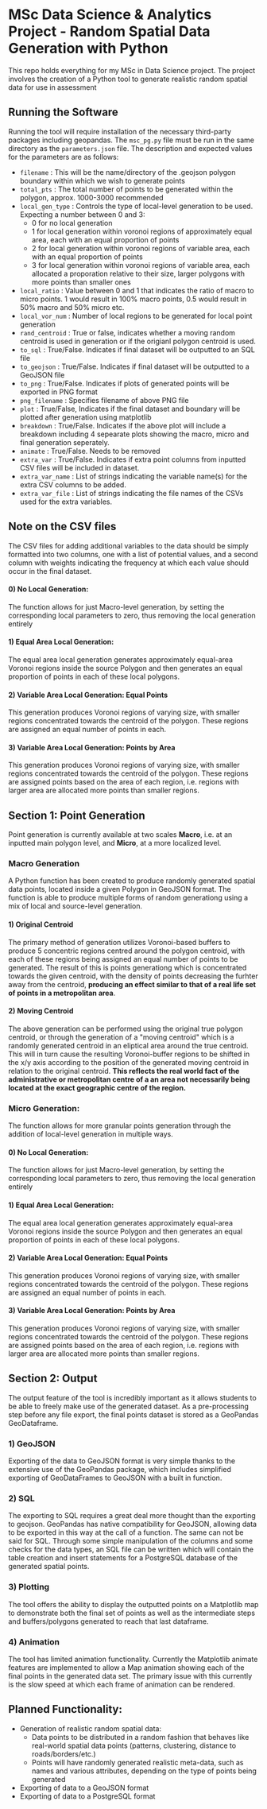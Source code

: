 # MSc Data Science & Analytics Project - Random Spatial Data Generation with Python
This repo holds everything for my MSc in Data Science project. The project involves the creation of a Python tool to generate realistic random spatial data for use in assessment

## Running the Software
Running the tool will require installation of the necessary third-party packages including geopandas. The `msc_pg.py` file must be run in the same directory as the `parameters.json` file. The description and expected values for the parameters are as follows:
* `filename` : This will be the name/directory of the .geojson polygon boundary within which we wish to generate points
* `total_pts` : The total number of points to be generated within the polygon, approx. 1000-3000 recommended
* `local_gen_type` : Controls the type of local-level generation to be used. Expecting a number between 0 and 3:
    * 0 for no local generation
    * 1 for local generation within voronoi regions of approximately equal area, each with an equal proportion of points
    * 2 for local generation within voronoi regions of variable area, each with an equal proportion of points
    * 3 for local generation within voronoi regions of variable area, each allocated a proporation relative to their size, larger polygons with more points than smaller ones
* `local_ratio` : Value between 0 and 1 that indicates the ratio of macro to micro points. 1 would result in 100% macro points, 0.5 would result in 50% macro and 50% micro etc.
* `local_vor_num` : Number of local regions to be generated for local point generation
* `rand_centroid` : True or false, indicates whether a moving random centroid is used in generation or if the origianl polygon centroid is used.
* `to_sql` : True/False. Indicates if final dataset will be outputted to an SQL file
* `to_geojson` : True/False. Indicates if final dataset will be outputted to a GeoJSON file
* `to_png` : True/False. Indicates if plots of generated points will be exported in PNG format
* `png_filename` : Specifies filename of above PNG file
* `plot` : True/False, Indicates if the final dataset and boundary will be plotted after generation using matplotlib
* `breakdown` : True/False. Indicates if the above plot will include a breakdown including 4 sepearate plots showing the macro, micro and final generation seperately.
* `animate` : True/False. Needs to be removed
* `extra_var` : True/False. Indicates if extra point columns from inputted CSV files will be included in dataset.
* `extra_var_name` : List of strings indicating the variable name(s) for the extra CSV columns to be added.
* `extra_var_file` : List of strings indicating the file names of the CSVs used for the extra variables.

## Note on the CSV files
The CSV files for adding additional variables to the data should be simply formatted into two columns, one with a list of potential values, and a second column with weights indicating the frequency at which each value should occur in the final dataset.

#### 0) No Local Generation:
The function allows for just Macro-level generation, by setting the corresponding local parameters to zero, thus removing the local generation entirely

#### 1) Equal Area Local Generation:
The equal area local generation generates approximately equal-area Voronoi regions inside the source Polygon and then generates an equal proportion of points in each of these local polygons.

#### 2) Variable Area Local Generation: Equal Points
This generation produces Voronoi regions of varying size, with smaller regions concentrated towards the centroid of the polygon. These regions are assigned an equal number of points in each.

#### 3) Variable Area Local Generation: Points by Area
This generation produces Voronoi regions of varying size, with smaller regions concentrated towards the centroid of the polygon. These regions are assigned points based on the area of each region, i.e. regions with larger area are allocated more points than smaller regions.

## Section 1: Point Generation

Point generation is currently available at two scales **Macro**, i.e. at an inputted main polygon level, and **Micro**, at a more localized level.

### Macro Generation

A Python function has been created to produce randomly generated spatial data points, located inside a given Polygon in GeoJSON format. The function is able to produce multiple forms of random generationg using a mix of local and source-level generation.

#### 1) Original Centroid
The primary method of generation utilizes Voronoi-based buffers to produce 5 concentric regions centred around the polygon centroid, with each of these regions being assigned an equal number of points to be generated. The result of this is points generationg which is concentrated towards the given centroid, with the density of points decreasing the furhter away from the centroid, **producing an effect similar to that of a real life set of points in a metropolitan area**.

#### 2) Moving Centroid
The above generation can be performed using the original true polygon centroid, or through the generation of a "moving centroid" which is a randomly generated centroid in an eliptical area around the true centroid. This will in turn cause the resulting Voronoi-buffer regions to be shifted in the x/y axis according to the position of the generated moving centroid in relation to the original centroid. **This reflects the real world fact of the administrative or metropolitan centre of a an area not necessarily being located at the exact geographic centre of the region.**

### Micro Generation:
The function allows for more granular points generation through the addition of local-level generation in multiple ways.

#### 0) No Local Generation:
The function allows for just Macro-level generation, by setting the corresponding local parameters to zero, thus removing the local generation entirely

#### 1) Equal Area Local Generation:
The equal area local generation generates approximately equal-area Voronoi regions inside the source Polygon and then generates an equal proportion of points in each of these local polygons.

#### 2) Variable Area Local Generation: Equal Points
This generation produces Voronoi regions of varying size, with smaller regions concentrated towards the centroid of the polygon. These regions are assigned an equal number of points in each.

#### 3) Variable Area Local Generation: Points by Area
This generation produces Voronoi regions of varying size, with smaller regions concentrated towards the centroid of the polygon. These regions are assigned points based on the area of each region, i.e. regions with larger area are allocated more points than smaller regions.

## Section 2: Output

The output feature of the tool is incredibly important as it allows students to be able to freely make use of the generated dataset. As a pre-processing step before any file export, the final points dataset is stored as a GeoPandas GeoDataframe.

### 1) GeoJSON
Exporting of the data to GeoJSON format is very simple thanks to the extensive use of the GeoPandas package, which includes simplified exporting of GeoDataFrames to GeoJSON with a built in function.

### 2) SQL
The exporting to SQL requires a great deal more thought than the exporting to geojson. GeoPandas has native compatibility for GeoJSON, allowing data to be exported in this way at the call of a function. The same can not be said for SQL. Through some simple manipulation of the columns and some checks for the data types, an SQL file can be written which will contain the table creation and insert statements for a PostgreSQL database of the generated spatial points.

### 3) Plotting
The tool offers the ability to display the outputted points on a Matplotlib map to demonstrate both the final set of points as well as the intermediate steps and buffers/polygons generated to reach that last dataframe.

### 4) Animation
The tool has limited animation functionality. Currently the Matplotlib animate features are implemented to allow a Map animation showing each of the final points in the generated data set. The primary issue with this currently is the slow speed at which each frame of animation can be rendered.


## Planned Functionality:

* Generation of realistic random spatial data:
  * Data points to be distributed in a random fashion that behaves like real-world spatial data points (patterns, clustering, distance to roads/borders/etc.)
  * Points will have randomly generated realistic meta-data, such as names and various attributes, depending on the type of points being generated
* Exporting of data to a GeoJSON format
* Exporting of data to a PostgreSQL format



